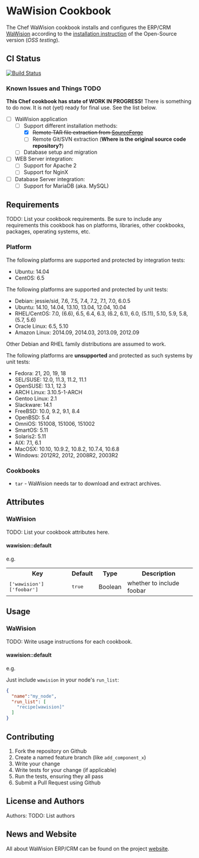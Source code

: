 WaWision Cookbook
=================

The Chef WaWision cookbook installs and configures the ERP/CRM [WaWision]
according to the [installation instruction] of the Open-Source version
(*OSS testing*).

## CI Status

[![Build Status](https://travis-ci.org/lipro-cookbooks/wawision.svg?branch=master)](https://travis-ci.org/lipro-cookbooks/wawision)

### Known Issues and Things TODO

**This Chef cookbook has state of WORK IN PROGRESS!** There is something
to do now. It is not (yet) ready for final use. See the list below.

- [ ] WaWision application
  - [ ] Support different installation methods:
    - [X] ~~Remote TAR file extraction from [SourceForge]~~
    - [ ] Remote Git/SVN extraction
          (**Where is the original source code repository?**)
  - [ ] Database setup and migration
- [ ] WEB Server integration:
  - [ ] Support for Apache 2
  - [ ] Support for NginX
- [ ] Database Server integration:
  - [ ] Support for MariaDB (aka. MySQL)

## Requirements

TODO: List your cookbook requirements. Be sure to include any requirements
this cookbook has on platforms, libraries, other cookbooks, packages,
operating systems, etc.

### Platform

The following platforms are supported and protected by integration tests:

* Ubuntu: 14.04
* CentOS: 6.5

The following platforms are supported and protected by unit tests:

* Debian:       jessie/sid, 7.6, 7.5, 7.4, 7.2, 7.1, 7.0, 6.0.5
* Ubuntu:       14.10, 14.04, 13.10, 13.04, 12.04, 10.04
* RHEL/CentOS:  7.0, (6.6), 6.5, 6.4, 6.3, (6.2, 6.1), 6.0, (5.11), 5.10, 5.9,
                5.8, (5.7, 5.6)
* Oracle Linux: 6.5, 5.10
* Amazon Linux: 2014.09, 2014.03, 2013.09, 2012.09

Other Debian and RHEL family distributions are assumed to work.

The following platforms are **unsupported** and protected as such systems
by unit tests:

* Fedora:       21, 20, 19, 18
* SEL/SUSE:     12.0, 11.3, 11.2, 11.1
* OpenSUSE:     13.1, 12.3
* ARCH Linux:   3.10.5-1-ARCH
* Gentoo Linux: 2.1
* Slackware:    14.1
* FreeBSD:      10.0, 9.2, 9.1, 8.4
* OpenBSD:      5.4
* OmniOS:       151008, 151006, 151002
* SmartOS:      5.11
* Solaris2:     5.11
* AIX:          7.1, 6.1
* MacOSX:       10.10, 10.9.2, 10.8.2, 10.7.4, 10.6.8
* Windows:      2012R2, 2012, 2008R2, 2003R2

### Cookbooks

- `tar` - WaWision needs tar to download and extract archives.

## Attributes

### WaWision

TODO: List your cookbook attributes here.

#### wawision::default
e.g.
<table>
  <tr>
    <th>Key</th>
    <th>Default</th>
    <th>Type</th>
    <th>Description</th>
  </tr>
  <tr>
    <td><tt>['wawision']['foobar']</tt></td>
    <td><tt>true</tt></td>
    <td>Boolean</td>
    <td>whether to include foobar</td>
  </tr>
</table>

## Usage

### WaWision

TODO: Write usage instructions for each cookbook.

#### wawision::default
e.g.

Just include `wawision` in your node's `run_list`:

```json
{
  "name":"my_node",
  "run_list": [
    "recipe[wawision]"
  ]
}
```

## Contributing


1. Fork the repository on Github
2. Create a named feature branch (like `add_component_x`)
3. Write your change
4. Write tests for your change (if applicable)
5. Run the tests, ensuring they all pass
6. Submit a Pull Request using Github

## License and Authors

Authors: TODO: List authors

## News and Website

All about WaWision ERP/CRM can be found on the project [website].

[WaWision]: http://www.wawision.de/
[website]: http://www.wawision.de/
[installation instruction]: http://www.wawision.de/installationsanleitung-open-source-version-von-wawision/
[SourceForge]: http://sourceforge.net/projects/wawision/files/
